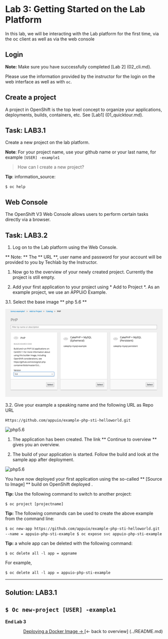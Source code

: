 # Lab 3: Getting Started on the Lab Platform

In this lab, we will be interacting with the Lab platform for the first time, via the oc client as well as via the web console

## Login

**Note:** 
Make sure you have successfully completed [Lab 2] (02_cli.md).


Please use the information provided by the instructor for the login on the web interface as well as with `oc`.


## Create a project

A project in OpenShift is the top level concept to organize your applications, deployments, builds, containers, etc. See [Lab1] (01_quicktour.md).


## Task: LAB3.1
Create a new project on the lab platform.

**Note**: For your project name, use your github name or your last name, for example `[USER] -example1`

> How can I create a new project?

**Tip**: information_source:

``
$ oc help
``

## Web Console

The OpenShift V3 Web Console allows users to perform certain tasks directly via a browser.

## Task: LAB3.2
1. Log on to the Lab platform using the Web Console.

  ** Note: ** The ** URL **, user name and password for your account will be provided to you by Techlab by the Instructor.

1. Now go to the overview of your newly created project. Currently the project is still empty.

1. Add your first application to your project using * Add to Project *. As an example project, we use an APPUiO Example.

  3.1. Select the base image ** php 5.6 **
  
![php5.6](../images/lab_3_php5.6.png)

  3.2. Give your example a speaking name and the following URL as Repo URL
  
  ``
  Https://github.com/appuio/example-php-sti-helloworld.git
  ``
  
![php5.6](../images/lab_3_example1.png)

1. The application has been created. The link ** Continue to overview ** gives you an overview.

1. The build of your application is started. Follow the build and look at the sample app after deployment.

![php5.6](../images/lab_3_example1-deployed.png)


You have now deployed your first application using the so-called ** [Source to Image] ** build on OpenShift deployed .

**Tip:** Use the following command to switch to another project:

``
$ oc project [projectname]
``

**Tip:** The following commands can be used to create the above example from the command line:

``
$ oc new-app https://github.com/appuio/example-php-sti-helloworld.git --name = appuio-php-sti-example
$ oc expose svc appuio-php-sti-example
``

**Tip:** a whole app can be deleted with the following command:

``
$ oc delete all -l app = appname
``

For example,

``
$ oc delete all -l app = appuio-php-sti-example
``

---

## Solution: LAB3.1

``
$ Oc new-project [USER] -example1
``
---

**End Lab 3**

<p width = "100px" align = "right"> <a href="04_deploy_dockerimage.md"> Deploying a Docker Image → </a> </ p>
[← back to overview] (../README.md)

